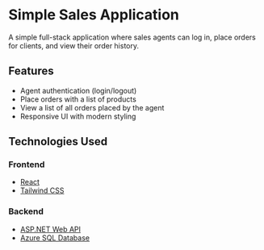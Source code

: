 
# Simple Sales Application

A simple full-stack application where sales agents can log in, place orders for clients, and view their order history.

## Features

- Agent authentication (login/logout)
- Place orders with a list of products
- View a list of all orders placed by the agent
- Responsive UI with modern styling

## Technologies Used

### Frontend
- [React](https://reactjs.org/)
- [Tailwind CSS](https://tailwindcss.com/)

### Backend
- [ASP.NET Web API](https://dotnet.microsoft.com/en-us/apps/aspnet/apis)
- [Azure SQL Database](https://azure.microsoft.com/en-us/products/azure-sql/)



